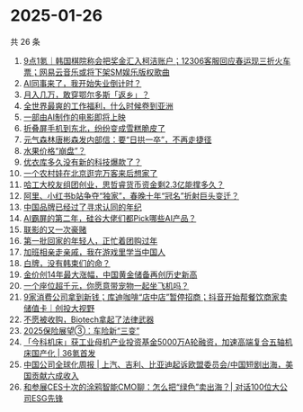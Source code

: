 # 2025-01-26

共 26 条

<!-- BEGIN 36KR -->
<!-- 最后更新时间 2025-01-26 02:09:14 +0800 -->
1. [9点1氪｜韩国棋院称会把奖金汇入柯洁账户；12306客服回应春运现三折火车票；网易云音乐或将下架SM娱乐版权歌曲](https://36kr.com/p/3137442040912641)
1. [AI同事来了，我开始失业倒计时？](https://36kr.com/p/3136708018149890)
1. [月入几万，敢穿鄂尔多斯「返乡」？](https://36kr.com/p/3137456479820552)
1. [全世界最爽的工作福利，什么时候卷到亚洲](https://36kr.com/p/3136765055113728)
1. [一部由AI制作的电影即将上映](https://36kr.com/p/3122630931585026)
1. [折叠屏手机到东北，纷纷变成雪糕脆皮了](https://36kr.com/p/3137945188784646)
1. [元气森林唐彬森发内部信：要“日拱一卒”，不再走捷径](https://36kr.com/p/3136709948086784)
1. [水果价格“崩盘”？](https://36kr.com/p/3136753328872192)
1. [优衣库多久没有新的科技爆款了？](https://36kr.com/p/3133443722681088)
1. [一个农村娃在北京逛完万客来后想家了](https://36kr.com/p/3137506266176004)
1. [哈工大校友组团创业，思哲睿货币资金剩2.3亿能撑多久？](https://36kr.com/p/3137465992101383)
1. [阿里、小红书b站争夺“独家”，春晚十年“冠名”折射巨头变迁？](https://36kr.com/p/3136775192369671)
1. [中国品牌已经过了寻求认同的年纪](https://36kr.com/p/3137423937289730)
1. [AI霸屏的第二年，硅谷大佬们都Pick哪些AI产品？](https://36kr.com/p/3136808365955588)
1. [联影的又一次豪赌](https://36kr.com/p/3137398589643269)
1. [第一批回家的年轻人，正忙着团购过年](https://36kr.com/p/3136693854732037)
1. [加班相亲走亲戚，我在游戏里学当中国人](https://36kr.com/p/3137457833908737)
1. [白牌，没有韩束们的命？](https://36kr.com/p/3136718688786949)
1. [金价创14年最大涨幅，中国黄金储备再创历史新高](https://36kr.com/p/3136758880147972)
1. [一个座位超千元，你愿意带宠物一起坐飞机吗？](https://36kr.com/p/3137492235328258)
1. [9家消费公司拿到新钱；库迪咖啡“店中店”暂停招商；抖音开始帮餐饮商家卖储值卡｜创投大视野](https://36kr.com/p/3136359374100993)
1. [不愿被收购，Biotech拿起了法律武器](https://36kr.com/p/3136691211459330)
1. [2025保险展望➂：车险新“三变”](https://36kr.com/p/3136758966065664)
1. [「今科机床」获工业母机产业投资基金5000万A轮融资，加速高端复合五轴机床国产化 | 36氪首发](https://36kr.com/p/3136686338677257)
1. [中国公司全球化周报 | 上汽、吉利、比亚迪起诉欧盟委员会/中国短剧出海，美国贡献六成收入](https://36kr.com/p/3137462957873924)
1. [和参展CES十次的涂鸦智能CMO聊：怎么把“绿色”卖出海？| 对话100位大公司ESG先锋](https://36kr.com/p/3137664089463300)
<!-- END 36KR -->
